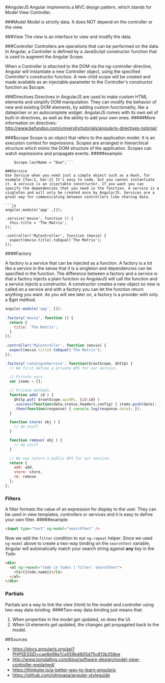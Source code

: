 #AngularJS
Angular implements a MVC design pattern, which stands for Model View Controller.

###Model
Model is strictly data. It does NOT depend on the controller or the view.

###View
The view is an interface to view and modify the data.

###Controller
Controllers are operations that can be performed on the data.<br>
In Angular, a Controller is defined by a JavaScript constructor function that is used to augment the Angular Scope.

When a Controller is attached to the DOM via the ng-controller directive, Angular will instantiate a new Controller object, using the specified Controller's constructor function. A new child scope will be created and made available as an injectable parameter to the Controller's constructor function as $scope.

###Directives
Directives in AngularJS are used to make custom HTML elements and simplify DOM manipulation. They can modify the behavior of new and existing DOM elements, by adding custom functionality, like a datepicker or an autocomplete widget. AngularJS comes with its own set of built-in directives, as well as the ability to add your own ones.
#####More information on directives:
http://www.befundoo.com/university/tutorials/angularjs-directives-tutorial/

###$scope
Scope is an object that refers to the application model. It is an execution context for expressions. Scopes are arranged in hierarchical structure which mimic the DOM structure of the application. Scopes can watch expressions and propagate events.
#####example:
```$scope.firstName = "John";
    $scope.lastName = "Doe";```

###Service
Use Service when you need just a simple object such as a Hash, for example {foo:1, bar:2} It's easy to code, but you cannot instantiate it. A service is an injectable constructor. If you want you can specify the dependencies that you need in the function. A service is a singleton and will only be created once by AngularJS. Services are a great way for communicating between controllers like sharing data.

```js
angular.module('app' ,[]);
 
.service('movie', function () {
  this.title = 'The Matrix';
});
 
.controller('MyController', function (movie) {
  expect(movie.title).toEqual('The Matrix');
});
```

####Factory

A factory is a service that can be injected as a function. A factory is a lot like a service in the sense that it is a singleton and dependencies can be specified in the function. The difference between a factory and a service is that a factory injects a plain function so AngularJS will call the function and a service injects a constructor. A constructor creates a new object so new is called on a service and with a factory you can let the function return anything you want. As you will see later on, a factory is a provider with only a $get method.

```js
angular.module('app', []);
 
.factory('movie', function () {
  return {
    title: 'The Matrix';
  }
});
 
.controller('MyController', function (movie) {
  expect(movie.title).toEqual('The Matrix');
});
```

```js
.factory('catalogueService', function($rootScope, $http) {
  // We first define a private API for our service.

  // Private vars.
  var items = [];

  // Private methods.
  function add( id ) {
    $http.put( $rootScope.apiURL, {id:id} )
    .success(function(data,status,headers,config) { items.push(data); })
    .then(function(response) { console.log(response.data); });
  }

  function store( obj ) {
    // do stuff
  }

  function remove( obj ) {
    // do stuff
  }

  // We now return a public API for our service.
  return {
    add: add,
    store: store,
    rm: remove
  };
};
```

### Filters

A filter formats the value of an expression for display to the user. They can be used in view templates, controllers or services and it is easy to define your own filter.
#####example:

```html
<input type="text" ng-model="searchText" />
```

Now we add the `filter` condition to our `ng-repeat` helper. Since we used `ng-model` above to create a two-way binding on the `searchText` variable, Angular will automatically match your search string against **any** key in the Todo 

```html
<div>
  <ul ng-repeat="todo in todos | filter: searchText">
    <li>{{todo.name}}</li>
  </ul>
</div>
```

### Partials
Partials are a way to link the view (html) to the model and controller using two-way data-binding.
####Two-way data-binding just means that:
1. When properties in the model get updated, so does the UI.
2. When UI elements get updated, the changes get propagated back to the model.


##Sources
* https://docs.angularjs.org/api?PHPSESSID=cae8e98e7ca559b4605d75c813b358ee
* http://www.tomdalling.com/blog/software-design/model-view-controller-explained/
* https://thinkster.io/a-better-way-to-learn-angularjs
* https://github.com/johnpapa/angular-styleguide
